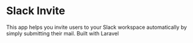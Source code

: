# Slack Invite
This app helps you invite users to your Slack workspace automatically by simply submitting their mail. Built with Laravel

